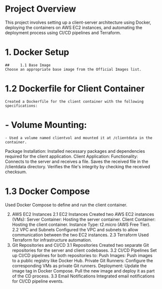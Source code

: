 # Project Overview
This project involves setting up a client-server architecture using Docker, deploying the containers on AWS EC2 instances, and automating the deployment process using CI/CD pipelines and Terraform.

# 1. Docker Setup
    ##     1.1 Base Image
    Choose an appropriate base image from the Official Images list.

# 1.2 Dockerfile for Client Container
    Created a Dockerfile for the client container with the following specifications:

# - Volume Mounting:
    - Used a volume named clientvol and mounted it at /clientdata in the container.
Package Installation:
Installed necessary packages and dependencies required for the client application.
Client Application:
Functionality:
Connects to the server and receives a file.
Saves the received file in the /clientdata directory.
Verifies the file's integrity by checking the received checksum.
#  1.3 Docker Compose
Used Docker Compose to define and run the client container.

2. AWS EC2 Instances
2.1 EC2 Instances
Created two AWS EC2 instances (VMs):
Server Container: Hosting the server container.
Client Container: Hosting the client container.
Instance Type: t2.micro (AWS Free Tier).
2.2 VPC and Subnets
Configured the VPC and subnets to allow communication between the two EC2 instances.
2.3 Terraform
Used Terraform for infrastructure automation.
3. Git Repositories and CI/CD
3.1 Repositories
Created two separate Git repositories for the server and client codebases.
3.2 CI/CD Pipelines
Set up CI/CD pipelines for both repositories to:
Push Images: Push images to a public registry like Docker Hub.
Private Git Runners: Configure the corresponding VMs as private Git runners.
Deployment:
Update the image tag in Docker Compose.
Pull the new image and deploy it as part of the CD process.
3.3 Email Notifications
Integrated email notifications for CI/CD pipeline events.
